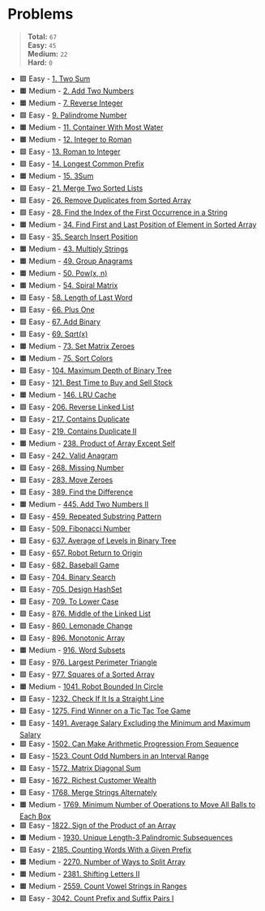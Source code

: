# Problems

> **Total:** `67` \
> **Easy:** `45` \
> **Medium:** `22` \
> **Hard:** `0`

* 🟩 Easy - [1. Two Sum](<./0001/1. Two Sum.md>)
* 🟧 Medium - [2. Add Two Numbers](<./0002/2. Add Two Numbers.md>)
* 🟧 Medium - [7. Reverse Integer](<./0007/7. Reverse Integer.md>)
* 🟩 Easy - [9. Palindrome Number](<./0009/9. Palindrome Number.md>)
* 🟧 Medium - [11. Container With Most Water](<./0011/11. Container With Most Water.md>)
* 🟧 Medium - [12. Integer to Roman](<./0012/12. Integer to Roman.md>)
* 🟩 Easy - [13. Roman to Integer](<./0013/13. Roman to Integer.md>)
* 🟩 Easy - [14. Longest Common Prefix](<./0014/14. Longest Common Prefix.md>)
* 🟧 Medium - [15. 3Sum](<./0015/15. 3Sum.md>)
* 🟩 Easy - [21. Merge Two Sorted Lists](<./0021/21. Merge Two Sorted Lists.md>)
* 🟩 Easy - [26. Remove Duplicates from Sorted Array](<./0026/26. Remove Duplicates from Sorted Array.md>)
* 🟩 Easy - [28. Find the Index of the First Occurrence in a String](<./0028/28. Find the Index of the First Occurrence in a String.md>)
* 🟧 Medium - [34. Find First and Last Position of Element in Sorted Array](<./0034/34. Find First and Last Position of Element in Sorted Array.md>)
* 🟩 Easy - [35. Search Insert Position](<./0035/35. Search Insert Position.md>)
* 🟧 Medium - [43. Multiply Strings](<./0043/43. Multiply Strings.md>)
* 🟧 Medium - [49. Group Anagrams](<./0049/49. Group Anagrams.md>)
* 🟧 Medium - [50. Pow(x, n)](<./0050/50. Pow(x, n).md>)
* 🟧 Medium - [54. Spiral Matrix](<./0054/54. Spiral Matrix.md>)
* 🟩 Easy - [58. Length of Last Word](<./0058/58. Length of Last Word.md>)
* 🟩 Easy - [66. Plus One](<./0066/66. Plus One.md>)
* 🟩 Easy - [67. Add Binary](<./0067/67. Add Binary.md>)
* 🟩 Easy - [69. Sqrt(x)](<./0069/69. Sqrt(x).md>)
* 🟧 Medium - [73. Set Matrix Zeroes](<./0073/73. Set Matrix Zeroes.md>)
* 🟧 Medium - [75. Sort Colors](<./0075/75. Sort Colors.md>)
* 🟩 Easy - [104. Maximum Depth of Binary Tree](<./0104/104. Maximum Depth of Binary Tree.md>)
* 🟩 Easy - [121. Best Time to Buy and Sell Stock](<./0121/121. Best Time to Buy and Sell Stock.md>)
* 🟧 Medium - [146. LRU Cache](<./0146/146. LRU Cache.md>)
* 🟩 Easy - [206. Reverse Linked List](<./0206/206. Reverse Linked List.md>)
* 🟩 Easy - [217. Contains Duplicate](<./0217/217. Contains Duplicate.md>)
* 🟩 Easy - [219. Contains Duplicate II](<./0219/219. Contains Duplicate II.md>)
* 🟧 Medium - [238. Product of Array Except Self](<./0238/238. Product of Array Except Self.md>)
* 🟩 Easy - [242. Valid Anagram](<./0242/242. Valid Anagram.md>)
* 🟩 Easy - [268. Missing Number](<./0268/268. Missing Number.md>)
* 🟩 Easy - [283. Move Zeroes](<./0283/283. Move Zeroes.md>)
* 🟩 Easy - [389. Find the Difference](<./0389/389. Find the Difference.md>)
* 🟧 Medium - [445. Add Two Numbers II](<./0445/445. Add Two Numbers II.md>)
* 🟩 Easy - [459. Repeated Substring Pattern](<./0459/459. Repeated Substring Pattern.md>)
* 🟩 Easy - [509. Fibonacci Number](<./0509/509. Fibonacci Number.md>)
* 🟩 Easy - [637. Average of Levels in Binary Tree](<./0637/637. Average of Levels in Binary Tree.md>)
* 🟩 Easy - [657. Robot Return to Origin](<./0657/657. Robot Return to Origin.md>)
* 🟩 Easy - [682. Baseball Game](<./0682/682. Baseball Game.md>)
* 🟩 Easy - [704. Binary Search](<./0704/704. Binary Search.md>)
* 🟩 Easy - [705. Design HashSet](<./0705/705. Design HashSet.md>)
* 🟩 Easy - [709. To Lower Case](<./0709/709. To Lower Case.md>)
* 🟩 Easy - [876. Middle of the Linked List](<./0876/876. Middle of the Linked List.md>)
* 🟩 Easy - [860. Lemonade Change](<./0860/860. Lemonade Change.md>)
* 🟩 Easy - [896. Monotonic Array](<./0896/896. Monotonic Array.md>)
* 🟧 Medium - [916. Word Subsets](<./0916/916. Word Subsets.md>)
* 🟩 Easy - [976. Largest Perimeter Triangle](<./0976/976. Largest Perimeter Triangle.md>)
* 🟩 Easy - [977. Squares of a Sorted Array](<./0977/977. Squares of a Sorted Array.md>)
* 🟧 Medium - [1041. Robot Bounded In Circle](<./1041/1041. Robot Bounded In Circle.md>)
* 🟩 Easy - [1232. Check If It Is a Straight Line](<./1232/1232. Check If It Is a Straight Line.md>)
* 🟩 Easy - [1275. Find Winner on a Tic Tac Toe Game](<./1275/1275. Find Winner on a Tic Tac Toe Game.md>)
* 🟩 Easy - [1491. Average Salary Excluding the Minimum and Maximum Salary](<./1491/1491. Average Salary Excluding the Minimum and Maximum Salary.md>)
* 🟩 Easy - [1502. Can Make Arithmetic Progression From Sequence](<./1502/1502. Can Make Arithmetic Progression From Sequence.md>)
* 🟩 Easy - [1523. Count Odd Numbers in an Interval Range](<./1523/1523. Count Odd Numbers in an Interval Range.md>)
* 🟩 Easy - [1572. Matrix Diagonal Sum](<./1572/1572. Matrix Diagonal Sum.md>)
* 🟩 Easy - [1672. Richest Customer Wealth](<./1672/1672. Richest Customer Wealth.md>)
* 🟩 Easy - [1768. Merge Strings Alternately](<./1768/1768. Merge Strings Alternately.md>)
* 🟧 Medium - [1769. Minimum Number of Operations to Move All Balls to Each Box](<./1769/1769. Minimum Number of Operations to Move All Balls to Each Box.md>)
* 🟩 Easy - [1822. Sign of the Product of an Array](<./1822/1822. Sign of the Product of an Array.md>)
* 🟧 Medium - [1930. Unique Length-3 Palindromic Subsequences](<./1930/1930. Unique Length-3 Palindromic Subsequences.md>)
* 🟩 Easy - [2185. Counting Words With a Given Prefix](<./2185/2185. Counting Words With a Given Prefix.md>)
* 🟧 Medium - [2270. Number of Ways to Split Array](<./2270/2270. Number of Ways to Split Array.md>)
* 🟧 Medium - [2381. Shifting Letters II](<./2381/2381. Shifting Letters II.md>)
* 🟧 Medium - [2559. Count Vowel Strings in Ranges](<./2559/2559. Count Vowel Strings in Ranges.md>)
* 🟩 Easy - [3042. Count Prefix and Suffix Pairs I](<./3042/3042. Count Prefix and Suffix Pairs I.md>)
